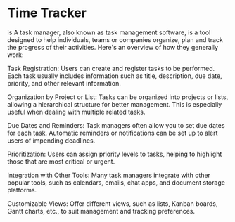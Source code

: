 # Time Tracker 

is A task manager, also known as task management software, is a tool designed to help individuals, teams or companies organize, plan and track the progress of their activities. Here's an overview of how they generally work:

Task Registration: Users can create and register tasks to be performed. Each task usually includes information such as title, description, due date, priority, and other relevant information.

Organization by Project or List: Tasks can be organized into projects or lists, allowing a hierarchical structure for better management. This is especially useful when dealing with multiple related tasks.

Due Dates and Reminders: Task managers often allow you to set due dates for each task. Automatic reminders or notifications can be set up to alert users of impending deadlines.

Prioritization: Users can assign priority levels to tasks, helping to highlight those that are most critical or urgent.

Integration with Other Tools: Many task managers integrate with other popular tools, such as calendars, emails, chat apps, and document storage platforms.

Customizable Views: Offer different views, such as lists, Kanban boards, Gantt charts, etc., to suit management and tracking preferences.

